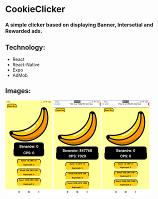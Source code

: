 # CookieClicker

### A simple clicker based on displaying Banner, Intersetial and Rewarded ads.

## Technology:
* React
* React-Native
* Expo
* AdMob

## Images:

<p align="left">
  <img src="images/Screen1.jpg" width="30%" title="Result">
  <img src="images/Screen2.jpg" width="30%" title="Result">
  <img src="images/Screen3.jpg" width="30%" title="Result">
</p>
